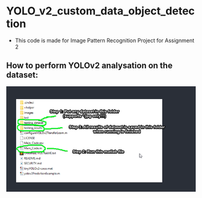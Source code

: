 # YOLO_v2_custom_data_object_detection

- This code is made for Image Pattern Recognition Project for Assignment 2

## How to perform YOLOv2 analysation on the dataset:
![tutorial_lmao](./YOLOv2_works/HOW_TO_RUN_TUTORIAL.png)